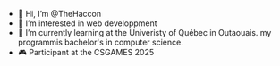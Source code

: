 - 👋 Hi, I’m @TheHaccon
- 👀 I’m interested in web developpment
- 🌱 I’m currently learning at the Univeristy of Québec in Outaouais. my programmis bachelor's in computer science.
- 🎮 Participant at the CSGAMES 2025

<!---
TheHaccon/TheHaccon is a ✨ special ✨ repository because its `README.md` (this file) appears on your GitHub profile.
You can click the Preview link to take a look at your changes.
--->
